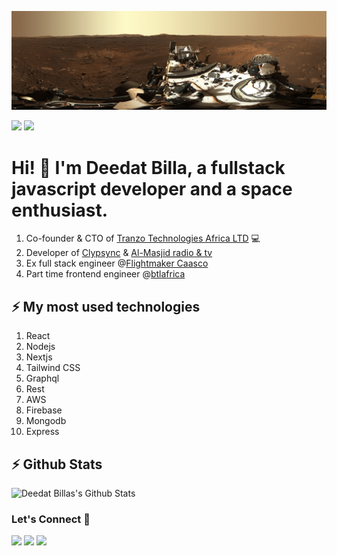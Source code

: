 ![Repository Banner](mars.jpg)

[![](https://komarev.com/ghpvc/?username=deedatbilla&color=blue&label=Profile%20Views)](https://github.com/markoDenic/deedatbilla)
[![](https://img.shields.io/github/followers/deedatbilla?label=GitHub%20Followers)](https://github.com/deedatbilla)

# Hi! 👋 I'm Deedat Billa, a fullstack javascript developer and a space enthusiast.
1. Co-founder & CTO of [Tranzo Technologies Africa LTD](https://tranzopay.com) 💻
2. Developer of [Clypsync](https://priceless-kilby-80e931.netlify.app/) & [Al-Masjid radio & tv](https://play.google.com/store/apps/details?id=com.foreverislamfoundation.app)
3. Ex full stack engineer @[Flightmaker Caasco](https://caasco.io)
4. Part time frontend engineer @[btlafrica](https://btlafrica.com)

## ⚡ My most used technologies
1. React
2. Nodejs
3. Nextjs
4. Tailwind CSS
5. Graphql
6. Rest
7. AWS
8. Firebase
9. Mongodb
10. Express


## ⚡ Github Stats

![Deedat Billas's Github Stats](https://github-readme-stats.vercel.app/api?username=deedatbilla&theme=dark)

### Let's Connect 🔗

[![](https://img.shields.io/badge/linkedin-%230077B5.svg?&style=for-the-badge&logo=linkedin&logoColor=white0e76a8)](https://www.linkedin.com/in/deedat-billa-98a62b95)
[![](https://img.shields.io/badge/twitter-%230077B5.svg?&style=for-the-badge&logo=twitter&logoColor=white&color=00acee)](https://twitter.com/deedat5?s=09) 
[![](https://img.shields.io/badge/instagram-%230077B5.svg?&style=for-the-badge&logo=instagram&logoColor=white&color=8a3ab9)](https://www.instagram.com/deedatidriss/)




